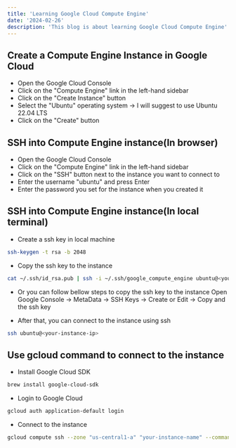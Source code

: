 ```yaml
---
title: 'Learning Google Cloud Compute Engine'
date: '2024-02-26'
description: 'This blog is about learning Google Cloud Compute Engine'
---
```


## Create a Compute Engine Instance in Google Cloud

- Open the Google Cloud Console
- Click on the "Compute Engine" link in the left-hand sidebar
- Click on the "Create Instance" button
- Select the "Ubuntu" operating system -> I will suggest to use Ubuntu 22.04 LTS
- Click on the "Create" button

## SSH into Compute Engine instance(In browser)

- Open the Google Cloud Console
- Click on the "Compute Engine" link in the left-hand sidebar
- Click on the "SSH" button next to the instance you want to connect to
- Enter the username "ubuntu" and press Enter
- Enter the password you set for the instance when you created it

## SSH into Compute Engine instance(In local terminal)

- Create a ssh key in local machine

```bash
ssh-keygen -t rsa -b 2048
```

- Copy the ssh key to the instance

```bash
cat ~/.ssh/id_rsa.pub | ssh -i ~/.ssh/google_compute_engine ubuntu@<your-instance-ip> "cat >> ~/.ssh/authorized_keys"
```

- Or you can follow bellow steps to copy the ssh key to the instance
Open Google Console → MetaData → SSH Keys → Create or Edit → Copy and the ssh key 

- After that, you can connect to the instance using ssh

```bash
ssh ubuntu@<your-instance-ip>
```

## Use gcloud command to connect to the instance

- Install Google Cloud SDK

```bash
brew install google-cloud-sdk
```

- Login to Google Cloud

```bash
gcloud auth application-default login
```

- Connect to the instance

```bash
gcloud compute ssh --zone "us-central1-a" "your-instance-name" --command "ls -l"
```



